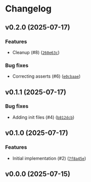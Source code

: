 # Changelog

## v0.2.0 (2025-07-17)

### Features

- Cleanup (#8) ([`260e63c`](https://github.com/Benjamin-Etheredge/shok/commit/260e63c6c9b0fc956a50f09adbb377bcb14de9fe))

### Bug fixes

- Correcting asserts (#6) ([`e0cbaae`](https://github.com/Benjamin-Etheredge/shok/commit/e0cbaae31524fea8499c37bdce4a859e18e5091a))

## v0.1.1 (2025-07-17)

### Bug fixes

- Adding init files (#4) ([`b812dcb`](https://github.com/Benjamin-Etheredge/shok/commit/b812dcb11e980c13ecc122ed0c85b07c1434dfc6))

## v0.1.0 (2025-07-17)

### Features

- Initial implementation (#2) ([`7f8a45e`](https://github.com/Benjamin-Etheredge/shok/commit/7f8a45e9524227a07be84ace019f48fcd01731c8))

## v0.0.0 (2025-07-15)
